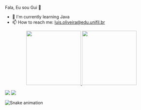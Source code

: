 Fala, Eu sou Gui 👋

- 🌱 I'm currently learning Java
- 📫 How to reach me: luis.oliveira@edu.unifil.br

<div align="center">
  <a href="https://github.com/GuilhermeFegueredo">
  <img height="180em" src="https://github-readme-stats.vercel.app/api?username=guilhermefegueredo&show_icons=true&theme=dark&include_all_commits=true&count_private=true"/>
  <img height="180em" src="https://github-readme-stats.vercel.app/api/top-langs/?username=guilhermefegueredo&layout=compact&langs_count=7&theme=dark"/>
</div>
  
  <div> 
 
  
  <a href = "mailto:luis.oliveira@edu.unifil.br"><img src="https://img.shields.io/badge/-Gmail-%23333?style=for-the-badge&logo=gmail&logoColor=white" target="_blank"></a>
  <a href="https://www.linkedin.com/in/luisguilhermedeoliveira" target="_blank"><img src="https://img.shields.io/badge/-LinkedIn-%230077B5?style=for-the-badge&logo=linkedin&logoColor=white" target="_blank"></a> 
 
  ![Snake animation](https://github.com/guilhermefegueredo/guilhermefegueredo/blob/output/github-contribution-grid-snake.svg)
 
</div>
